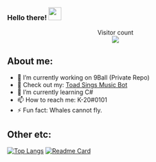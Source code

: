 ### Hello there! <img src="https://raw.githubusercontent.com/MartinHeinz/MartinHeinz/master/wave.gif" width="30px">
<p align="center"> 
  Visitor count<br>
  <img src="https://profile-counter.glitch.me/K-209/count.svg" />
</p>

## About me:
- 🔭 I’m currently working on 9Ball (Private Repo)
- 👀 Check out my: [Toad Sings Music Bot](https://github.com/K-209/Toad-Sings-Discord-Bot)
- 🌱 I’m currently learning C#
- 📫 How to reach me: K-20#0101
- ⚡ Fun fact: Whales cannot fly.

## Other etc:
[![Top Langs](https://github-readme-stats.vercel.app/api/top-langs/?username=K-209&layout=compact&theme=nightowl)](https://github.com/anuraghazra/github-readme-stats) [![Readme Card](https://github-readme-stats.vercel.app/api/pin/?username=K-209&repo=Toad-Sings-Discord-Bot&theme=nightowl)](https://github.com/K-209/Toad-Sings-Discord-Bot) 


<!--
**K-209/K-209** is a ✨ _special_ ✨ repository because its `README.md` (this file) appears on your GitHub profile.

Here are some ideas to get you started:

- 🔭 I’m currently working on ...
- 🌱 I’m currently learning ...
- 👯 I’m looking to collaborate on ...
- 🤔 I’m looking for help with ...
- 💬 Ask me about ...
- 📫 How to reach me: ...
- 😄 Pronouns: ...
- ⚡ Fun fact: ...
-->
